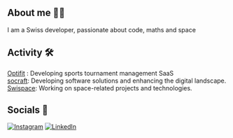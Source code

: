 ## About me 🙋‍♂️
I am a Swiss developer, passionate about code, maths and space

## Activity 🛠️
<a href="https://optifit.app">Optifit</a> : Developing sports tournament management SaaS
<br />
<a href="https://socraft.ch">socraft</a>: Developing software solutions and enhancing the digital landscape.
<br />
<a href="https://swispace.com">Swispace</a>: Working on space-related projects and technologies.

## Socials 📎
[![Instagram](https://img.shields.io/badge/Instagram-%23E4405F.svg?logo=Instagram&logoColor=white)](https://instagram.com/gabdovat) [![LinkedIn](https://img.shields.io/badge/LinkedIn-%230077B5.svg?logo=linkedin&logoColor=white)](https://linkedin.com/in/gabriel-dovat-7a7830231)
